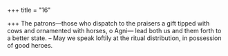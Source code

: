 +++
title = "16"

+++
The patrons—those who dispatch to the praisers a gift tipped with cows  and ornamented with horses, o Agni—
lead both us and them forth to a better state. – May we speak loftily at  the ritual distribution, in possession of good heroes. 
